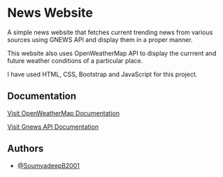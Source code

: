 
# News Website

A simple news website that fetches current trending news from various sources using GNEWS API and display them in a proper manner.

This website also uses OpenWeatherMap API to display the currrent and future weather conditions of a particular place.

I have used HTML, CSS, Bootstrap and JavaScript for this project.


## Documentation

[Visit OpenWeatherMap Documentation](https://openweathermap.org/api)

[Visit Gnews API Documentation](https://gnews.io/docs/v4#introduction)



## Authors

- [@SoumyadeepB2001](https://github.com/SoumyadeepB2001)

